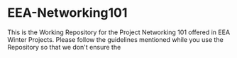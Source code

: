 # EEA-Networking101
This is the Working Repository for the Project Networking 101 offered in EEA Winter Projects. Please follow the guidelines mentioned while you use the Repository so that we don't ensure the 
